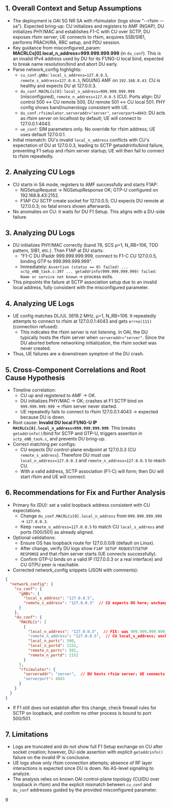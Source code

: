 ## 1. Overall Context and Setup Assumptions
- The deployment is OAI 5G NR SA with rfsimulator (logs show "--rfsim --sa"). Expected bring-up: CU initializes and registers to AMF (NGAP), DU initializes PHY/MAC and establishes F1-C with CU over SCTP, DU exposes rfsim server; UE connects to rfsim, acquires SSB/SIB1, performs PRACH/RA, RRC setup, and PDU session.
- Key guidance from misconfigured_param: **MACRLCs[0].local_n_address=999.999.999.999** (in `du_conf`). This is an invalid IPv4 address used by DU for its F1/NG-U local bind, expected to break name resolution/bind and abort DU early.
- Parse network_config highlights:
  - `cu_conf.gNBs`: `local_s_address=127.0.0.5`, `remote_s_address=127.0.0.3`, NGU/NG AMF on `192.168.8.43`. CU is healthy and expects DU at 127.0.0.3.
  - `du_conf.MACRLCs[0]`: `local_n_address=999.999.999.999` (misconfigured), `remote_n_address=127.0.0.5` (CU). Ports align: DU control 500 ↔ CU remote 500, DU remote 501 ↔ CU local 501. PHY config shows band/numerology consistent with UE.
  - `du_conf.rfsimulator.serveraddr="server"`, `serverport=4043`: DU acts as rfsim server on localhost by default; UE will connect to 127.0.0.1:4043.
  - `ue_conf`: SIM parameters only. No override for rfsim address; UE uses default 127.0.0.1.
- Initial mismatch: DU's invalid `local_n_address` conflicts with CU's expectation of DU at 127.0.0.3, leading to SCTP getaddrinfo/bind failure, preventing F1 setup and rfsim server startup; UE will then fail to connect to rfsim repeatedly.

## 2. Analyzing CU Logs
- CU starts in SA mode, registers to AMF successfully and starts F1AP:
  - NGSetupRequest → NGSetupResponse OK; GTP-U configured on 192.168.8.43:2152.
  - F1AP CU SCTP create socket for 127.0.0.5; CU expects DU remote at 127.0.0.3; no fatal errors shown afterwards.
- No anomalies on CU: it waits for DU F1 Setup. This aligns with a DU-side failure.

## 3. Analyzing DU Logs
- DU initializes PHY/MAC correctly (band 78, SCS µ=1, N_RB=106, TDD pattern, SIB1, etc.). Then F1AP at DU starts:
  - "F1-C DU IPaddr 999.999.999.999, connect to F1-C CU 127.0.0.5, binding GTP to 999.999.999.999".
  - Immediately: `Assertion (status == 0) failed! ... sctp_eNB_task.c:397 ... getaddrinfo(999.999.999.999) failed: Name or service not known` → process exits.
- This pinpoints the failure at SCTP association setup due to an invalid local address, fully consistent with the misconfigured parameter.

## 4. Analyzing UE Logs
- UE config matches DL/UL 3619.2 MHz, µ=1, N_RB=106. It repeatedly attempts to connect to rfsim at 127.0.0.1:4043 and gets `errno(111)` (connection refused):
  - This indicates the rfsim server is not listening. In OAI, the DU typically hosts the rfsim server when `serveraddr="server"`. Since the DU aborted before networking initialization, the rfsim socket was never created.
- Thus, UE failures are a downstream symptom of the DU crash.

## 5. Cross-Component Correlations and Root Cause Hypothesis
- Timeline correlation:
  - CU up and registered to AMF → OK.
  - DU initializes PHY/MAC → OK; crashes at F1 SCTP bind on `999.999.999.999` → rfsim server never started.
  - UE repeatedly fails to connect to rfsim 127.0.0.1:4043 → expected because DU is down.
- Root cause: **Invalid DU local F1/NG-U IP `MACRLCs[0].local_n_address=999.999.999.999`**. This breaks `getaddrinfo()`/bind for SCTP and GTP-U, triggers assertion in `sctp_eNB_task.c`, and prevents DU bring-up.
- Correct matching per configs:
  - CU expects DU control-plane endpoint at 127.0.0.3 (CU `remote_s_address`). Therefore DU must use `local_n_address=127.0.0.3` and `remote_n_address=127.0.0.5` to reach CU.
  - With a valid address, SCTP association (F1-C) will form; then DU will start rfsim and UE will connect.

## 6. Recommendations for Fix and Further Analysis
- Primary fix (DU): set a valid loopback address consistent with CU expectations.
  - Change `du_conf.MACRLCs[0].local_n_address` from `999.999.999.999` → `127.0.0.3`.
  - Keep `remote_n_address=127.0.0.5` to match CU `local_s_address` and ports (500/501) as already aligned.
- Optional validations:
  - Ensure OS has loopback route for 127.0.0.0/8 (default on Linux).
  - After change, verify DU logs show `F1AP SETUP REQUEST`/`SETUP RESPONSE` and that rfsim server starts (UE connects successfully).
  - Confirm GTP-U binds on a valid IP (127.0.0.3 or a real interface) and CU GTPU peer is reachable.
- Corrected network_config snippets (JSON with comments):

```json
{
  "network_config": {
    "cu_conf": {
      "gNBs": {
        "local_s_address": "127.0.0.5",
        "remote_s_address": "127.0.0.3"  // CU expects DU here; unchanged
      }
    },
    "du_conf": {
      "MACRLCs": [
        {
          "local_n_address": "127.0.0.3",  // FIX: was 999.999.999.999; use valid IP matching CU remote
          "remote_n_address": "127.0.0.5",  // CU local_s_address; unchanged
          "local_n_portc": 500,
          "local_n_portd": 2152,
          "remote_n_portc": 501,
          "remote_n_portd": 2152
        }
      ],
      "rfsimulator": {
        "serveraddr": "server",  // DU hosts rfsim server; UE connects to 127.0.0.1:4043
        "serverport": 4043
      }
    }
  }
}
```

- If F1 still does not establish after this change, check firewall rules for SCTP on loopback, and confirm no other process is bound to port 500/501.

## 7. Limitations
- Logs are truncated and do not show full F1 Setup exchange on CU after socket creation; however, DU-side assertion with explicit `getaddrinfo()` failure on the invalid IP is conclusive.
- UE logs show only rfsim connection attempts; absence of RF layer interactions is expected since DU is down. No AS-level signaling to analyze.
- The analysis relies on known OAI control-plane topology (CU/DU over loopback in rfsim) and the explicit mismatch between `cu_conf` and `du_conf` addresses guided by the provided misconfigured parameter.

9